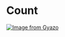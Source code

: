 # Count

[![Image from Gyazo](https://i.gyazo.com/90211f0ab20205ab6995118681499e15.gif)](https://gyazo.com/90211f0ab20205ab6995118681499e15)
